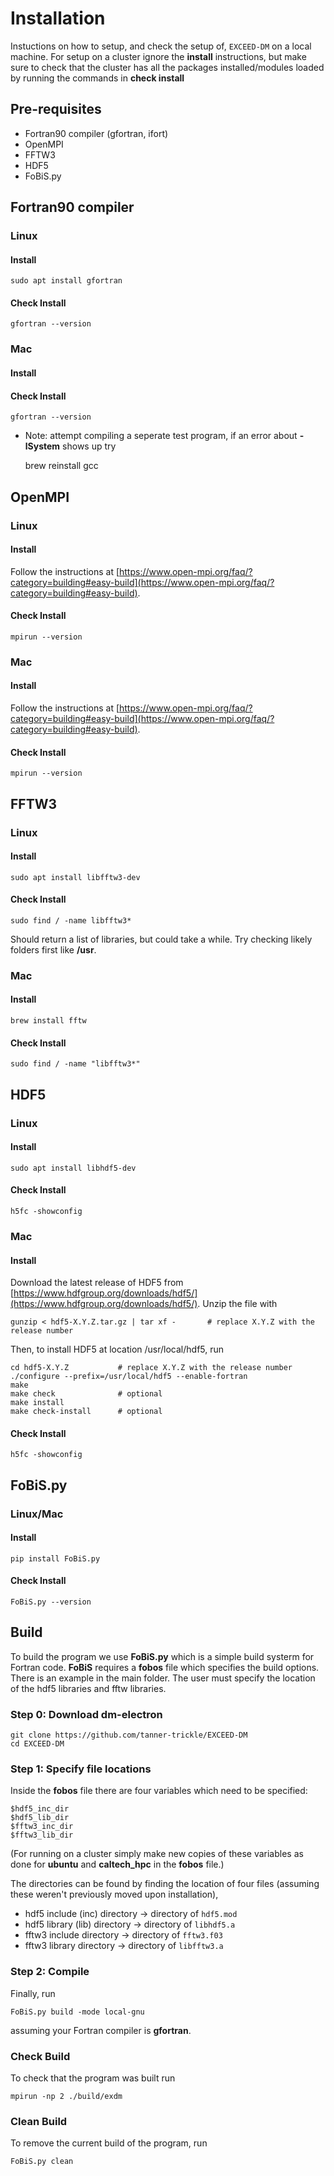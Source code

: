 # Installation

Instuctions on how to setup, and check the setup of, `EXCEED-DM` on a local machine. For setup on a cluster ignore the **install** instructions, but make sure to check that the cluster has all the packages installed/modules loaded by running the commands in **check install**

## Pre-requisites

- Fortran90 compiler (gfortran, ifort)
- OpenMPI
- FFTW3
- HDF5
- FoBiS.py

## Fortran90 compiler

### Linux

#### Install

    sudo apt install gfortran

#### Check Install

    gfortran --version

### Mac

#### Install

#### Check Install

    gfortran --version
    
- Note: attempt compiling a seperate test program, if an error about **-lSystem** shows up try
    
    brew reinstall gcc 

## OpenMPI

### Linux

#### Install

Follow the instructions at [https://www.open-mpi.org/faq/?category=building#easy-build](https://www.open-mpi.org/faq/?category=building#easy-build).

#### Check Install

    mpirun --version 

### Mac

#### Install

Follow the instructions at [https://www.open-mpi.org/faq/?category=building#easy-build](https://www.open-mpi.org/faq/?category=building#easy-build).

#### Check Install

    mpirun --version
    
## FFTW3

### Linux

#### Install

    sudo apt install libfftw3-dev

#### Check Install

    sudo find / -name libfftw3*

Should return a list of libraries, but could take a while. Try checking likely folders first like **/usr**.

### Mac

#### Install

    brew install fftw

#### Check Install

    sudo find / -name "libfftw3*"

## HDF5

### Linux

#### Install 

    sudo apt install libhdf5-dev

#### Check Install

    h5fc -showconfig

### Mac

#### Install

Download the latest release of HDF5 from [https://www.hdfgroup.org/downloads/hdf5/](https://www.hdfgroup.org/downloads/hdf5/). Unzip the file with 

    gunzip < hdf5-X.Y.Z.tar.gz | tar xf -       # replace X.Y.Z with the release number 

Then, to install HDF5 at location /usr/local/hdf5, run

    cd hdf5-X.Y.Z           # replace X.Y.Z with the release number
    ./configure --prefix=/usr/local/hdf5 --enable-fortran
    make
    make check              # optional
    make install 
    make check-install      # optional

#### Check Install

    h5fc -showconfig
    
## FoBiS.py

### Linux/Mac

#### Install

    pip install FoBiS.py

#### Check Install

    FoBiS.py --version

## Build

To build the program we use **FoBiS.py** which is a simple build systerm for Fortran code. **FoBiS** requires a **fobos** file which specifies the build options. There is an example in the main folder. The user must specify the location of the hdf5 libraries and fftw libraries.

### Step 0: Download dm-electron

    git clone https://github.com/tanner-trickle/EXCEED-DM
    cd EXCEED-DM

### Step 1: Specify file locations

Inside the **fobos** file there are four variables which need to be specified:
    
    $hdf5_inc_dir
    $hdf5_lib_dir
    $fftw3_inc_dir
    $fftw3_lib_dir

(For running on a cluster simply make new copies of these variables as done for **ubuntu** and **caltech_hpc** in the **fobos** file.)

The directories can be found by finding the location of four files (assuming these weren't previously moved upon installation),

- hdf5 include (inc) directory -> directory of `hdf5.mod`
- hdf5 library (lib) directory -> directory of `libhdf5.a`
- fftw3 include directory -> directory of `fftw3.f03` 
- fftw3 library directory -> directory of `libfftw3.a`

### Step 2: Compile

Finally, run

    FoBiS.py build -mode local-gnu

assuming your Fortran compiler is **gfortran**.

### Check Build

To check that the program was built run
    
    mpirun -np 2 ./build/exdm

### Clean Build

To remove the current build of the program, run

    FoBiS.py clean
